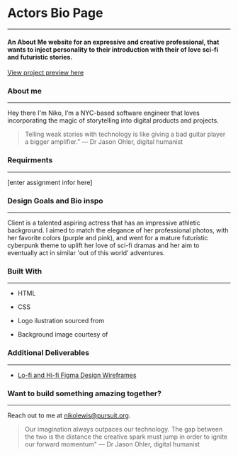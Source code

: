 # Actors Bio Page
---

#### An About Me website for an expressive and creative professional, that wants to inject personality to their introduction with their of love sci-fi and futuristic stories.

[View project preview here]('https://www.awesomescreenshot.com/video/37678506?key=6351eb4b14f7d7ebed22b320c464ad31')

### About me
---

Hey there I'm Niko, I’m a NYC-based software engineer that loves incorporating the magic of storytelling into digital products and projects.

> Telling weak stories with technology is like giving a bad guitar player a bigger amplifier.” — Dr Jason Ohler, digital humanist

### Requirments
---

[enter assignment infor here]

### Design Goals and Bio inspo
---

Client is a talented aspiring actress that has an impressive athletic background. I aimed to match the elegance of her professional photos, with her favorite colors (purple and pink), and went for a mature futuristic cyberpunk theme to uplift her love of sci-fi dramas and her aim to eventually act in similar 'out of this world' adventures.

### Built With
---

- HTML

- CSS

- Logo ilustration sourced from

- Background image courtesy of 

### Additional Deliverables
---

* [Lo-fi and Hi-fi Figma Design Wireframes]('https://www.figma.com/design/Om7rb3kEGbe0k7ANXHuYSo/Niko-L's-Actor-Portfolio-Project?node-id=15-2&t=kA0YLRjRGFjFB3g4-1')


### Want to build something amazing together?
---

Reach out to  me at [nikolewis@pursuit.org]('nikolewis@pursuit.org').

> Our imagination always outpaces our technology. The gap between the two is the distance the creative spark must jump in order to ignite our forward momentum" — Dr Jason Ohler, digital humanist


